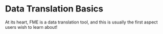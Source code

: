 # Data Translation Basics #

At its heart, FME is a data translation tool, and this is usually the first aspect  users wish to learn about!
